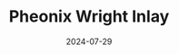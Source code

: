 ---
layout: project_post
title:  "Pheonix Wright Inlay"
date:   2024-07-29
start_date: 2024-07-13
completion_date: 2024-07-26
weaves:
    - European 4-in-1
    - Japanese 4-in-1
image_path: "/assets/images/posts/2024_07_29_pheonix_wright_inlay"
---